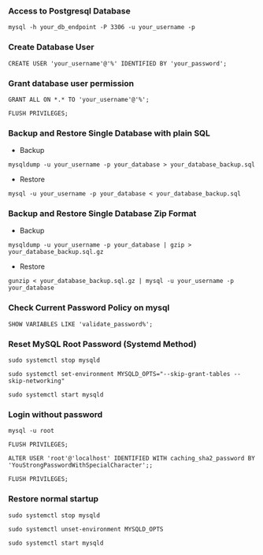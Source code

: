 ### Access to Postgresql Database
```
mysql -h your_db_endpoint -P 3306 -u your_username -p
```
### Create Database User
```
CREATE USER 'your_username'@'%' IDENTIFIED BY 'your_password';
```
### Grant database user permission
```
GRANT ALL ON *.* TO 'your_username'@'%';
```
```
FLUSH PRIVILEGES;
```

### Backup  and Restore Single Database with plain SQL
- Backup
```
mysqldump -u your_username -p your_database > your_database_backup.sql
```
- Restore
```
mysql -u your_username -p your_database < your_database_backup.sql
```

### Backup  and Restore Single Database Zip Format
- Backup
```
mysqldump -u your_username -p your_database | gzip > your_database_backup.sql.gz
```
- Restore
```
gunzip < your_database_backup.sql.gz | mysql -u your_username -p your_database
```

### Check Current Password Policy on mysql
```
SHOW VARIABLES LIKE 'validate_password%';
```
### Reset MySQL Root Password (Systemd Method)
```
sudo systemctl stop mysqld
```
```
sudo systemctl set-environment MYSQLD_OPTS="--skip-grant-tables --skip-networking"
```
```
sudo systemctl start mysqld
```
### Login without password
```
mysql -u root
```
```
FLUSH PRIVILEGES;
```
```
ALTER USER 'root'@'localhost' IDENTIFIED WITH caching_sha2_password BY 'YouStrongPasswordWithSpecialCharacter';;
```
```
FLUSH PRIVILEGES;
```
### Restore normal startup
```
sudo systemctl stop mysqld
```
```
sudo systemctl unset-environment MYSQLD_OPTS
```
```
sudo systemctl start mysqld
```

